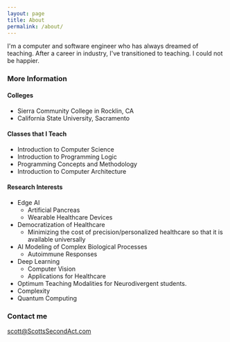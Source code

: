```yaml
---
layout: page
title: About
permalink: /about/
---
```


I'm a computer and software engineer who has always dreamed of teaching.  After a career in industry, I've transitioned to teaching.  I could not be happier.

### More Information

#### Colleges

* Sierra Community College in Rocklin, CA
* California State University, Sacramento
#### Classes that I Teach
* Introduction to Computer Science
* Introduction to Programming Logic
* Programming Concepts and Methodology
* Introduction to Computer Architecture

#### Research Interests


* Edge AI
  * Artificial Pancreas
  * Wearable Healthcare Devices
* Democratization of Healthcare
  * Minimizing the cost of precision/personalized healthcare so that it is available universally
* AI Modeling of Complex Biological Processes
  * Autoimmune Responses
* Deep Learning
  * Computer Vision
  * Applications for Healthcare
* Optimum Teaching Modalities for Neurodivergent students.
* Complexity
* Quantum Computing

### Contact me

[scott@ScottsSecondAct.com](mailto:scott@ScottsSecondAct.com)